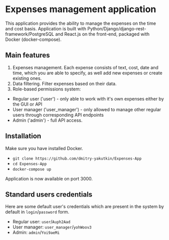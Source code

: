 # Expenses management application
This application provides the ability to manage the expenses on the time and cost basis.
Application is built with Python/Django/django-rest-framework/PostgreSQL and React.js on the front-end, packaged with Docker (docker-compose).

## Main features
1. Expenses management. Each expense consists of text, cost, date and time, which you are able to specify, as well add new expenses or create existing ones.
2. Data filtering. Filter expenses based on their data.
3. Role-based permissions system: 
  * Regular user ('user') - only able to work with it's own expenses either by the GUI or API
  * User manager ('user_manager') - only allowed to manage other regular users through corresponding API endpoints
  * Admin ('admin') - full API access.

## Installation
Make sure you have installed Docker.
- ```git clone https://github.com/dmitry-yakutkin/Expenses-App```
- ```cd Expenses-App```
- ```docker-compose up```

Application is now available on port 3000.

## Standard users credentials
Here are some default user's credentials which are present in the system by default in ```login```/```password``` form.
- Regular user: ```user```/```Auph2Aad```
- User manager: ```user_manager```/```yohWoov3```
- Admin: ```admin```/```Yoi9aeMi```
